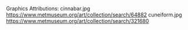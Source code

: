 

Graphics Attributions:
cinnabar.jpg      https://www.metmuseum.org/art/collection/search/64882
cuneiform.jpg     https://www.metmuseum.org/art/collection/search/321680
